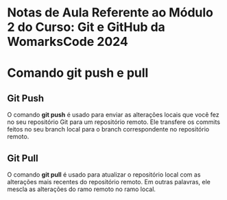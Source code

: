 # Notas de Aula Referente ao Módulo 2 do Curso: Git e GitHub da WomarksCode 2024


# Comando git push e pull

## Git Push

O comando **git push** é usado para enviar as alterações locais que você fez no seu repositório Git para um repositório remoto. Ele transfere os commits feitos no seu branch local para o branch correspondente no repositório remoto. 

## Git Pull

O comando **git pull** é usado para atualizar o repositório local com as alterações mais recentes do repositório remoto. Em outras palavras, ele mescla as alterações do ramo remoto no ramo local.